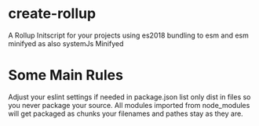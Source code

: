 # create-rollup
A Rollup Initscript for your projects using es2018 bundling to esm and esm minifyed as also systemJs Minifyed


# Some Main Rules
Adjust your eslint settings if needed in package.json list only dist in files so you never package your source.
All modules imported from node_modules will get packaged as chunks your filenames and pathes stay as they are.


